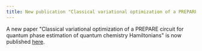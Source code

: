 ```yaml
---
title: New publication "Classical variational optimization of a PREPARE circuit for quantum phase estimation of quantum chemistry Hamiltonians"
---
```


A new paper "Classical variational optimization of a PREPARE circuit for quantum phase estimation of quantum chemistry Hamiltonians" is now published [here](https://doi.org/10.1103/physrevresearch.6.043186).
